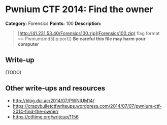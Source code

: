 # Pwnium CTF 2014: Find the owner

**Category:** Forensics
**Points:** 100
**Description:**
> [http://41.231.53.40/Forensics100.zip](Forensics100.zip) flag format == Pwnium{md5[ip:port]} **Be careful this file may harm your computer**

## Write-up

(TODO)

## Other write-ups and resources

* <http://blog.dul.ac/2014/07/PWNIUM14/>
* <https://crazybulletctfwriteups.wordpress.com/2014/07/07/pwnium-ctf-2014-find-the-owner/>
* <https://ctftime.org/writeup/1156>
